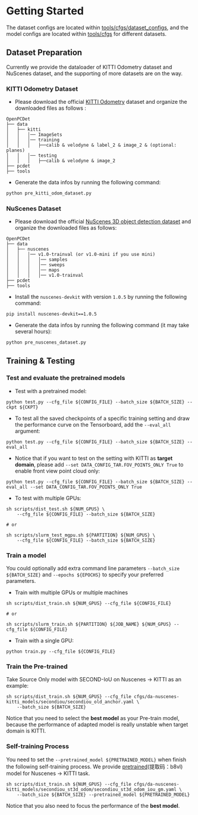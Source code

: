 # Getting Started
The dataset configs are located within [tools/cfgs/dataset_configs](../tools/cfgs/dataset_configs), 
and the model configs are located within [tools/cfgs](../tools/cfgs) for different datasets. 


## Dataset Preparation

Currently we provide the dataloader of KITTI Odometry dataset and NuScenes dataset, and the supporting of more datasets are on the way.  

### KITTI Odometry Dataset
* Please download the official [KITTI Odometry](https://www.cvlibs.net/datasets/kitti/eval_odometry.php) dataset and organize the downloaded files as follows :

```
OpenPCDet
├── data
│   ├── kitti
│   │   │── ImageSets
│   │   │── training
│   │   │   ├──calib & velodyne & label_2 & image_2 & (optional: planes)
│   │   │── testing
│   │   │   ├──calib & velodyne & image_2
├── pcdet
├── tools
```

* Generate the data infos by running the following command: 
```python 
python pre_kitti_odom_dataset.py
```

### NuScenes Dataset
* Please download the official [NuScenes 3D object detection dataset](https://www.nuscenes.org/download) and 
organize the downloaded files as follows: 
```
OpenPCDet
├── data
│   ├── nuscenes
│   │   │── v1.0-trainval (or v1.0-mini if you use mini)
│   │   │   │── samples
│   │   │   │── sweeps
│   │   │   │── maps
│   │   │   │── v1.0-trainval  
├── pcdet
├── tools
```

* Install the `nuscenes-devkit` with version `1.0.5` by running the following command: 
```shell script
pip install nuscenes-devkit==1.0.5
```

* Generate the data infos by running the following command (it may take several hours): 
```python 
python pre_nuscenes_dataset.py
```


## Training & Testing


### Test and evaluate the pretrained models
* Test with a pretrained model: 
```shell script
python test.py --cfg_file ${CONFIG_FILE} --batch_size ${BATCH_SIZE} --ckpt ${CKPT}
```

* To test all the saved checkpoints of a specific training setting and draw the performance curve on the Tensorboard, add the `--eval_all` argument: 
```shell script
python test.py --cfg_file ${CONFIG_FILE} --batch_size ${BATCH_SIZE} --eval_all
```

* Notice that if you want to test on the setting with KITTI as **target domain**, 
  please add `--set DATA_CONFIG_TAR.FOV_POINTS_ONLY True` to enable front view
  point cloud only: 
```shell script
python test.py --cfg_file ${CONFIG_FILE} --batch_size ${BATCH_SIZE} --eval_all --set DATA_CONFIG_TAR.FOV_POINTS_ONLY True
```

* To test with multiple GPUs:
```shell script
sh scripts/dist_test.sh ${NUM_GPUS} \
    --cfg_file ${CONFIG_FILE} --batch_size ${BATCH_SIZE}

# or

sh scripts/slurm_test_mgpu.sh ${PARTITION} ${NUM_GPUS} \ 
    --cfg_file ${CONFIG_FILE} --batch_size ${BATCH_SIZE}
```


### Train a model
You could optionally add extra command line parameters `--batch_size ${BATCH_SIZE}` and `--epochs ${EPOCHS}` to specify your preferred parameters. 
  

* Train with multiple GPUs or multiple machines
```shell script
sh scripts/dist_train.sh ${NUM_GPUS} --cfg_file ${CONFIG_FILE}

# or 

sh scripts/slurm_train.sh ${PARTITION} ${JOB_NAME} ${NUM_GPUS} --cfg_file ${CONFIG_FILE}
```

* Train with a single GPU:
```shell script
python train.py --cfg_file ${CONFIG_FILE}
```

### Train the Pre-trained
Take Source Only model with SECOND-IoU on Nuscenes -> KITTI  as an example:
```shell script
sh scripts/dist_train.sh ${NUM_GPUS} --cfg_file cfgs/da-nuscenes-kitti_models/secondiou/secondiou_old_anchor.yaml \
    --batch_size ${BATCH_SIZE}
```
Notice that you need to select the **best model** as your Pre-train model, 
because the performance of adapted model is really unstable when target domain is KITTI.


### Self-training Process
You need to set the `--pretrained_model ${PRETRAINED_MODEL}` when finish the
following self-training process. We provide [pretrained](链接：https://pan.baidu.com/s/1vLdAkS4wU5uqaT4LU8yrfA)(提取码：b8vl) model for Nuscenes -> KITTI task.
```shell script
sh scripts/dist_train.sh ${NUM_GPUS} --cfg_file cfgs/da-nuscenes-kitti_models/secondiou_st3d_odom/secondiou_st3d_odom_iou_gm.yaml \
    --batch_size ${BATCH_SIZE} --pretrained_model ${PRETRAINED_MODEL}
```
Notice that you also need to focus the performance of the **best model**.